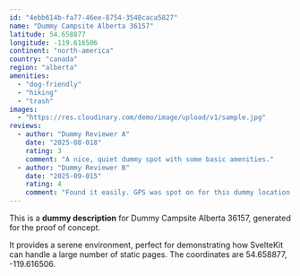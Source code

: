 ```yaml
---
id: "4ebb614b-fa77-46ee-8754-3548caca5827"
name: "Dummy Campsite Alberta 36157"
latitude: 54.658877
longitude: -119.616506
continent: "north-america"
country: "canada"
region: "alberta"
amenities:
  - "dog-friendly"
  - "hiking"
  - "trash"
images:
  - "https://res.cloudinary.com/demo/image/upload/v1/sample.jpg"
reviews:
  - author: "Dummy Reviewer A"
    date: "2025-08-018"
    rating: 3
    comment: "A nice, quiet dummy spot with some basic amenities."
  - author: "Dummy Reviewer B"
    date: "2025-09-015"
    rating: 4
    comment: "Found it easily. GPS was spot on for this dummy location."
---
```


This is a **dummy description** for Dummy Campsite Alberta 36157, generated for the proof of concept.

It provides a serene environment, perfect for demonstrating how SvelteKit can handle a large number of static pages. The coordinates are 54.658877, -119.616506.
